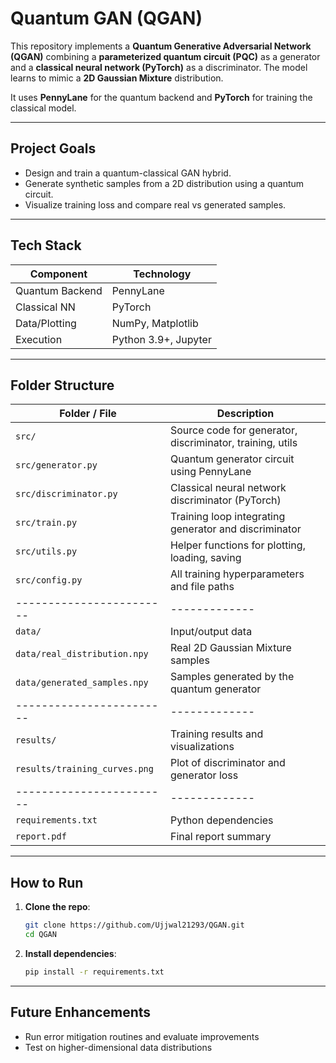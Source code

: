 # Quantum GAN (QGAN)

This repository implements a **Quantum Generative Adversarial Network (QGAN)** combining a **parameterized quantum circuit (PQC)** as a generator and a **classical neural network (PyTorch)** as a discriminator. The model learns to mimic a **2D Gaussian Mixture** distribution.

It uses **PennyLane** for the quantum backend and **PyTorch** for training the classical model.

---

## Project Goals

- Design and train a quantum-classical GAN hybrid.
- Generate synthetic samples from a 2D distribution using a quantum circuit.
- Visualize training loss and compare real vs generated samples.

---

## Tech Stack

| Component       | Technology             |
|----------------|------------------------|
| Quantum Backend | PennyLane              |
| Classical NN    | PyTorch                |
| Data/Plotting   | NumPy, Matplotlib      |
| Execution       | Python 3.9+, Jupyter   |

---

## Folder Structure

| Folder / File         | Description |
|------------------------|-------------|
| `src/`                 | Source code for generator, discriminator, training, utils |
| `src/generator.py`     | Quantum generator circuit using PennyLane |
| `src/discriminator.py` | Classical neural network discriminator (PyTorch) |
| `src/train.py`         | Training loop integrating generator and discriminator |
| `src/utils.py`         | Helper functions for plotting, loading, saving |
| `src/config.py`        | All training hyperparameters and file paths |
|------------------------|-------------|
| `data/`                | Input/output data |
| `data/real_distribution.npy` | Real 2D Gaussian Mixture samples |
| `data/generated_samples.npy` | Samples generated by the quantum generator |
|------------------------|-------------|
| `results/`             | Training results and visualizations |
| `results/training_curves.png` | Plot of discriminator and generator loss |
|------------------------|-------------|
| `requirements.txt`     | Python dependencies |
| `report.pdf`           | Final report summary |

---

## How to Run

1. **Clone the repo**:
   ```bash
   git clone https://github.com/Ujjwal21293/QGAN.git
   cd QGAN

2. **Install dependencies**:
   ```bash
   pip install -r requirements.txt
   ```

---

## Future Enhancements

- Run error mitigation routines and evaluate improvements
- Test on higher-dimensional data distributions
